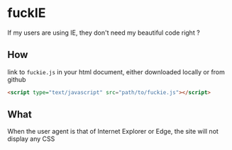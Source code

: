# fuckIE
If my users are using IE, they don't need my beautiful code right ? 

## How

link to `fuckie.js` in your html document, either downloaded locally or from github

```html
<script type="text/javascript" src="path/to/fuckie.js"></script>
```

## What

When the user agent is that of Internet Explorer or Edge, the site will not display any CSS
